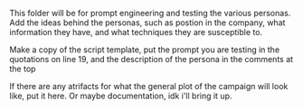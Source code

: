 This folder will be for prompt engineering and testing the various personas. Add the ideas behind the personas, such as postion in the company, what information they have, and what techniques they are susceptible to. 

Make a copy of the script template, put the prompt you are testing in the quotations on line 19, and the description of the persona in the comments at the top

If there are any atrifacts for what the general plot of the campaign will look like, put it here. Or maybe documentation, idk i'll bring it up.
